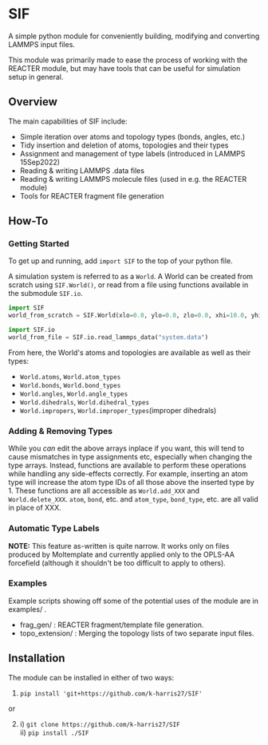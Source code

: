 # SIF

A simple python module for conveniently building, modifying and converting LAMMPS input files.

This module was primarily made to ease the process of working with the REACTER module, but may have tools that can be useful for simulation setup in general.

## Overview

The main capabilities of SIF include:

- Simple iteration over atoms and topology types (bonds, angles, etc.)
- Tidy insertion and deletion of atoms, topologies and their types
- Assignment and management of type labels (introduced in LAMMPS 15Sep2022)
- Reading & writing LAMMPS .data files
- Reading & writing LAMMPS molecule files (used in e.g. the REACTER module)
- Tools for REACTER fragment file generation

## How-To

### Getting Started

To get up and running, add `import SIF` to the top of your python file.

A simulation system is referred to as a `World`. A World can be created from scratch using `SIF.World()`, or read from a file using functions available in the submodule `SIF.io`.

```python
import SIF
world_from_scratch = SIF.World(xlo=0.0, ylo=0.0, zlo=0.0, xhi=10.0, yhi=10.0, zhi=10.0)

import SIF.io
world_from_file = SIF.io.read_lammps_data("system.data")
```

From here, the World's atoms and topologies are available as well as their types:

- `World.atoms`, `World.atom_types`
- `World.bonds`, `World.bond_types`
- `World.angles`, `World.angle_types`
- `World.dihedrals`, `World.dihedral_types`
- `World.impropers`, `World.improper_types`(improper dihedrals)

### Adding & Removing Types

While you *can* edit the above arrays inplace if you want, this will tend to cause mismatches in type assignments etc, especially when changing the type arrays. Instead, functions are available to perform these operations while handling any side-effects correctly. For example, inserting an atom type will increase the atom type IDs of all those above the inserted type by 1. These functions are all accessible as `World.add_XXX` and `World.delete_XXX`. `atom`, `bond`, etc. and `atom_type`, `bond_type`, etc. are all valid in place of XXX.

### Automatic Type Labels

**NOTE:** This feature as-written is quite narrow. It works only on files produced by Moltemplate and currently applied only to the OPLS-AA forcefield (although it shouldn't be too difficult to apply to others).

### Examples

Example scripts showing off some of the potential uses of the module are in examples/ .  

- frag_gen/ : REACTER fragment/template file generation.
- topo_extension/ : Merging the topology lists of two separate input files.

## Installation

The module can be installed in either of two ways:

1) `pip install 'git+https://github.com/k-harris27/SIF'`

or

2)  i) `git clone https://github.com/k-harris27/SIF`  
   ii) `pip install ./SIF`
